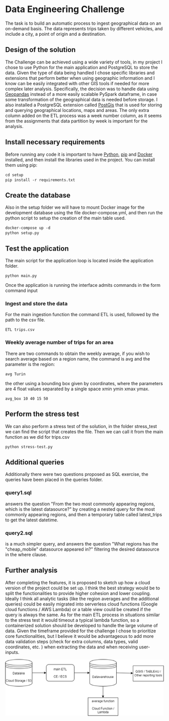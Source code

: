 # Data Engineering Challenge
The task is to build an automatic process to ingest geographical data on an on-demand basis. The data represents trips taken by different vehicles, and include a city, a point of origin and a destination.

## Design of the solution
The Challenge can be achieved using a wide variety of tools, in my project I chose to use Python for the main application and PostgreSQL to store the data. Given the type of data being handled I chose specific libraries and extensions that perform better when using geographic information and I know can be easily integrated with other GIS tools if needed for more complex later analysis.
Specifically, the decision was to handle data using [Geopandas](https://geopandas.org/) instead of a more easily scalable PySpark dataframe, in case some transformation of the geographical data is needed before storage. I also installed a PostgreSQL extension called [PostGis](https://postgis.net/) that is used for storing and querying geographical locations, maps and areas.
The only extra column added on the ETL process was a week number column, as it seems from the assignments that data partition by week is important for the analysis.

## Install necessary requirements
Before running any code it is important to have [Python](https://www.python.org/), [pip](https://pypi.org/project/pip/) and [Docker](https://www.docker.com/) installed, and then install the libraries used in the project. You can install them using pip:
```
cd setup
pip install -r requirements.txt
```

## Create the database
Also in the setup folder we will have to mount Docker image for the development database using the file docker-compose.yml, and  then run the python script to setup the creation of the main table used.
```
docker-compose up -d
python setup.py
```

## Test the application
The main script for the application loop is located inside the application folder. 
```
python main.py
```

Once the application is running the interface admits commands in the form command input

### Ingest and store the data
For the main ingestion function the command ETL is used, followed by the path to the csv file.
```
ETL trips.csv
```

### Weekly average number of trips for an area
There are two commands to obtain the weekly average, if you wish to search average based on a region name, the command is avg and the parameter is the region: 
```
avg Turin
```
the other using a bounding box given by coordinates, where the parameters are 4 float values separated by a single space xmin ymin xmax ymax.
```
avg_box 10 40 15 50
```


## Perform the stress test
We can also perform a stress test of the solution, in the folder stress_test we can find the script that creates the file. Then we can call it from the main function as we did for trips.csv
```
python stress-test.py
```

## Additional queries
Additionally there were two questions proposed as SQL exercise, the queries have been placed in the queries folder.
### query1.sql 
answers the question "From the two most commonly appearing regions, which is the latest datasource?"
by creating a nested query for the most commonly appearing regions, and then a temporary table called latest_trips to get the latest datetime.
### query2.sql
is a much simpler query, and answers the question "What regions has the "cheap_mobile" datasource appeared in?" 
filtering the desired datasource in the where clause.

## Further analysis
After completing the features, it is proposed to sketch up how a cloud version of the project could be set up. I think the best strategy would be to split the functionalities to provide higher cohesion and lower coupling. Ideally I think all analytic tasks (like the region averages and the additional queries) could be easily migrated into serverless cloud functions (Google cloud functions / AWS Lambda) or a table view could be created if the query is always the same.
As for the main ETL process in situations similar to the stress test it would timeout a typical lambda function, so a containerized solution should be developed to handle the large volume of data. Given the timeframe provided for the challenge I chose to prioritize core functionalities, but I believe it would be advantageous to add more data validation steps (check for extra columns, data types, valid coordinates, etc. ) when extracting the data and when receiving user-inputs.

!["simple cloud diagram"](https://github.com/pokengineer/trips_etl/blob/main/misc/cloud_diagram.png)
